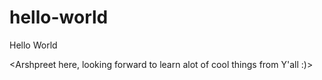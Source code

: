 # hello-world

Hello World

  <Arshpreet here, looking forward to learn alot of cool things from Y'all :)>
